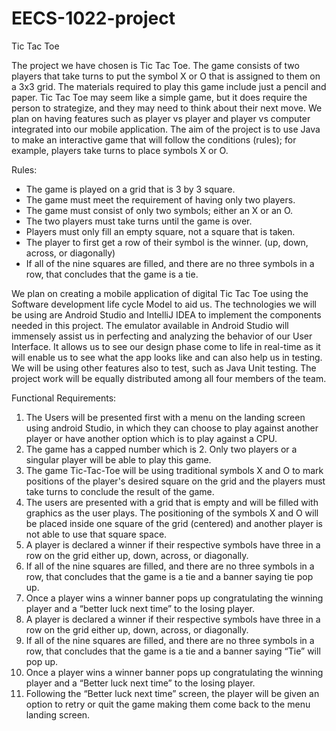 # EECS-1022-project

Tic Tac Toe 

The project we have chosen is Tic Tac Toe. The game consists of two players that take turns to put the symbol X or O that is assigned to them on a 3x3 grid. The materials required to play this game include just a pencil and paper. Tic Tac Toe may seem like a simple game, but it does require the person to strategize, and they may need to think about their next move. We plan on having features such as player vs player and player vs computer integrated into our mobile  application.  The aim of the project is to use Java to make an interactive game that will follow the conditions (rules); for example, players take turns to place symbols X or O. 

Rules: 
- The game is played on a grid that is 3 by 3 square. 
- The game must meet the requirement of having only two players.
- The game must consist of only two symbols; either an X or an O.
- The two players must take turns until the game is over. 
- Players must only fill an empty square, not a square that is taken.
- The player to first get a row of their symbol is the winner. (up, down, across, or diagonally)
- If all of the nine squares are filled, and there are no three symbols in a row, that concludes that the game is a tie. 

We plan on creating a mobile application of digital Tic Tac Toe using the Software development life cycle Model to aid us. The technologies we will be using are Android Studio and IntelliJ IDEA to implement the components needed in this project. The emulator available in Android Studio will immensely assist us in perfecting and analyzing the behavior of our User Interface. It allows us to see our design phase come to life in real-time as it will enable us to see what the app looks like and can also help us in testing. We will be using other features also to test, such as Java Unit testing. The project work will be equally distributed among all four members of the team. 

Functional Requirements:

1. The Users will be presented first with a menu on the landing screen using android Studio, in which they can choose to play against another player or have another option which is to play against a CPU.
2. The game has a capped number which is 2. Only two players or a singular player  will be able to play this game. 
3. The game Tic-Tac-Toe will be using traditional symbols X and O to mark positions of the player's desired square on the grid and the players must take turns to conclude the result of the game.
4. The users are presented with a grid that is empty and will be filled with graphics as the user plays. The positioning of the symbols X and O will be placed inside one square of the grid (centered) and another player is not able to use that square space. 
5. A player is declared a winner if their respective symbols have three in a row on the grid either up, down, across, or diagonally.
6. If all of the nine squares are filled, and there are no three symbols in a row, that concludes that the game is a tie and a banner saying tie pop up. 
7. Once a player wins a winner banner pops up congratulating the winning player and a “better luck next time” to the losing player.
8. A player is declared a winner if their respective symbols have three in a row on the grid either up, down, across, or diagonally.
9. If all of the nine squares are filled, and there are no three symbols in a row, that concludes that the game is a tie and a banner saying “Tie” will pop up. 
10. Once a player wins a winner banner pops up congratulating the winning player and a “Better luck next time” to the losing player.
11. Following the “Better luck next time” screen, the player will be given an option to retry or quit the game making them come back to the menu landing screen.
